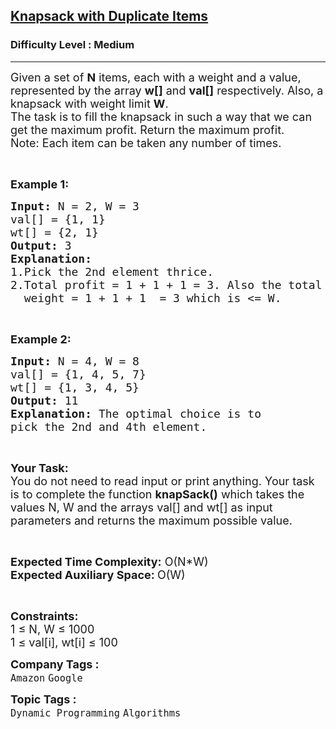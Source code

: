 <h2><a href="https://practice.geeksforgeeks.org/problems/knapsack-with-duplicate-items4201/1?utm_source=gfg&utm_medium=article&utm_campaign=bottom_sticky_on_article">Knapsack with Duplicate Items</a></h2><h3>Difficulty Level : Medium</h3><hr><div class="problems_problem_content__Xm_eO"><p><span style="font-size:18px">Given a set of <strong>N</strong> items, each with a weight and a value, represented by the array <strong>w[]</strong>&nbsp;and&nbsp;<strong>val[]</strong>&nbsp;respectively.&nbsp;Also, a knapsack with weight limit <strong>W</strong>.<br>
The task is to fill the knapsack in such a way that we can get the maximum profit. Return the maximum profit.<br>
Note: Each item can be taken any number of times.</span></p>

<p>&nbsp;</p>

<p><strong><span style="font-size:18px">Example 1:</span></strong></p>

<pre><span style="font-size:18px"><strong>Input:</strong> N = 2, W = 3
val[] = {1, 1}
wt[] = {2, 1}
<strong>Output:</strong> 3
<strong>Explanation:</strong> 
1.Pick the 2nd element thrice.
2.Total profit = 1 + 1 + 1 = 3. Also the total 
 &nbsp;weight = 1 + 1 + 1  = 3 which is &lt;= W.</span>
</pre>

<p>&nbsp;</p>

<p><strong><span style="font-size:18px">Example 2:</span></strong></p>

<pre><span style="font-size:18px"><strong>Input:</strong> N = 4, W = 8
val[] = {1, 4, 5, 7}
wt[] = {1, 3, 4, 5}
<strong>Output:</strong> 11
<strong>Explanation:</strong> The optimal choice is to 
pick the 2nd and 4th element.</span></pre>

<p>&nbsp;</p>

<p><span style="font-size:18px"><strong>Your Task:</strong><br>
You do not need to read input&nbsp;or print anything. Your task is to complete the function <strong>knapSack()</strong> which takes the values N, W and the arrays val[] and wt[] as input parameters and returns the maximum possible&nbsp;value.</span></p>

<p>&nbsp;</p>

<p><span style="font-size:18px"><strong>Expected Time Complexity:</strong> O(N*W)<br>
<strong>Expected Auxiliary Space: </strong>O(W)</span></p>

<p>&nbsp;</p>

<p><span style="font-size:18px"><strong>Constraints:</strong><br>
1 ≤ N, W ≤ 1000<br>
1 ≤ val[i], wt[i] ≤ 100</span></p>
</div><p><span style=font-size:18px><strong>Company Tags : </strong><br><code>Amazon</code>&nbsp;<code>Google</code>&nbsp;<br><p><span style=font-size:18px><strong>Topic Tags : </strong><br><code>Dynamic Programming</code>&nbsp;<code>Algorithms</code>&nbsp;